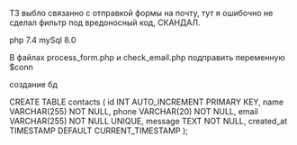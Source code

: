 ТЗ выбло связанно с отправкой формы на почту, тут я ошибочно не сделал фильтр под вредоносный код, СКАНДАЛ.

php 7.4
mySql 8.0

В файлах process_form.php и check_email.php подправить переменную $conn

создание бд

CREATE TABLE contacts (
    id INT AUTO_INCREMENT PRIMARY KEY,
    name VARCHAR(255) NOT NULL,
    phone VARCHAR(20) NOT NULL,
    email VARCHAR(255) NOT NULL UNIQUE,
    message TEXT NOT NULL,
    created_at TIMESTAMP DEFAULT CURRENT_TIMESTAMP
); 
